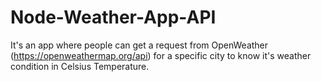 # Node-Weather-App-API

It's an app where people can get a request from OpenWeather (https://openweathermap.org/api) for a specific city to know it's weather condition in Celsius Temperature.
